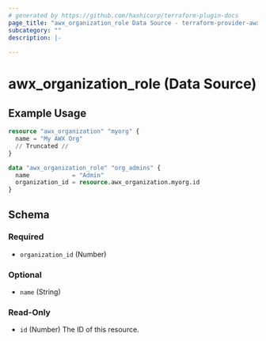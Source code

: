 ```yaml
---
# generated by https://github.com/hashicorp/terraform-plugin-docs
page_title: "awx_organization_role Data Source - terraform-provider-awx"
subcategory: ""
description: |-
  
---
```


# awx_organization_role (Data Source)



## Example Usage

```terraform
resource "awx_organization" "myorg" {
  name = "My AWX Org"
  // Truncated //
}

data "awx_organization_role" "org_admins" {
  name            = "Admin"
  organization_id = resource.awx_organization.myorg.id
}
```

<!-- schema generated by tfplugindocs -->
## Schema

### Required

- `organization_id` (Number)

### Optional

- `name` (String)

### Read-Only

- `id` (Number) The ID of this resource.
